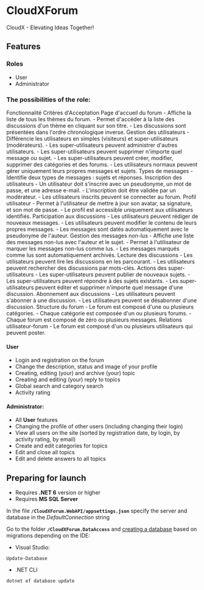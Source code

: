 # CloudXForum
CloudX - Elevating Ideas Together!

## Features

### Roles

- User
- Administrator

### The possibilities of the role:

Fonctionnalité	Critères d'Acceptation
Page d'accueil du forum	- Affiche la liste de tous les thèmes du forum.
	- Permet d'accéder à la liste des discussions d'un thème en cliquant sur son titre.
	- Les discussions sont présentées dans l'ordre chronologique inverse.
Gestion des utilisateurs	- Différencie les utilisateurs en simples (visiteurs) et super-utilisateurs (modérateurs).
	- Les super-utilisateurs peuvent administrer d'autres utilisateurs.
	- Les super-utilisateurs peuvent supprimer n'importe quel message ou sujet.
	- Les super-utilisateurs peuvent créer, modifier, supprimer des catégories et des forums.
	- Les utilisateurs normaux peuvent gérer uniquement leurs propres messages et sujets.
Types de messages	- Identifie deux types de messages : sujets et réponses.
Inscription des utilisateurs	- Un utilisateur doit s'inscrire avec un pseudonyme, un mot de passe, et une adresse e-mail.
	- L'inscription doit être validée par un modérateur.
	- Les utilisateurs inscrits peuvent se connecter au forum.
Profil utilisateur	- Permet à l'utilisateur de mettre à jour son avatar, sa signature, et son mot de passe.
	- Le profil est accessible uniquement aux utilisateurs identifiés.
Participation aux discussions	- Les utilisateurs peuvent rédiger de nouveaux messages.
	- Les utilisateurs peuvent modifier le contenu de leurs propres messages.
	- Les messages sont datés automatiquement avec le pseudonyme de l'auteur.
Gestion des messages non-lus	- Affiche une liste des messages non-lus avec l'auteur et le sujet.
	- Permet à l'utilisateur de marquer les messages non-lus comme lus.
	- Les messages marqués comme lus sont automatiquement archivés.
Lecture des discussions	- Les utilisateurs peuvent lire les discussions en les parcourant.
	- Les utilisateurs peuvent rechercher des discussions par mots-clés.
Actions des super-utilisateurs	- Les super-utilisateurs peuvent publier de nouveaux sujets.
	- Les super-utilisateurs peuvent répondre à des sujets existants.
	- Les super-utilisateurs peuvent éditer et supprimer n'importe quel message d'une discussion.
Abonnement aux discussions	- Les utilisateurs peuvent s'abonner à une discussion.
	- Les utilisateurs peuvent se désabonner d'une discussion.
Structure du forum	- Le forum est composé d'une ou plusieurs catégories.
	- Chaque catégorie est composée d'un ou plusieurs forums.
	- Chaque forum est composé de zéro ou plusieurs messages.
Relations utilisateur-forum	- Le forum est composé d'un ou plusieurs utilisateurs qui peuvent poster.



#### User
- Login and registration on the forum
- Change the description, status and image of your profile
- Creating, editing (your) and archive (your) topic
- Creating and editing (your) reply to topics
- Global search and category search
- Activity rating

#### Administrator:
- All **User** features
- Changing the profile of other users (including changing their login)
- View all users on the site (sorted by registration date, by login, by activity rating, by email)
- Create and edit categories for topics
- Edit and close all topics
- Edit and delete answers to all topics

## Preparing for launch

- Requires **.NET 6** version or higher
- Requires **MS SQL Server**

In the file **```/CloudXForum.WebAPI/appsettings.json```** specify the server and database in the *DefaultConnection* string

Go to the folder **```/CloudXForum.DataAccess```** and [creating a database](https://docs.microsoft.com/en-us/ef/core/managing-schemas/migrations ) based on migrations depending on the IDE:
- Visual Studio:
```
Update-Database
```
- .NET CLI
```
dotnet ef database update
```
